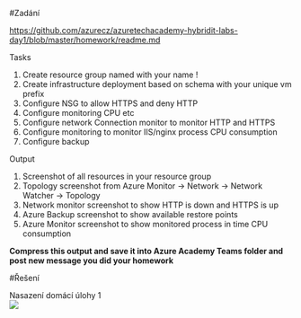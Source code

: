 #Zadání

https://github.com/azurecz/azuretechacademy-hybridit-labs-day1/blob/master/homework/readme.md

Tasks

1. Create resource group named with your name !
2. Create infrastructure deployment based on schema with your unique vm prefix
3. Configure NSG to allow HTTPS and deny HTTP 
4. Configure monitoring CPU etc
5. Configure network Connection monitor to monitor HTTP and HTTPS
6. Configure monitoring to monitor IIS/nginx process CPU consumption
7. Configure backup

Output

1. Screenshot of all resources in your resource group
2. Topology screenshot from Azure Monitor -> Network -> Network Watcher -> Topology
3. Network monitor screenshot to show HTTP is down and HTTPS is up
4. Azure Backup screenshot to show available restore points
5. Azure Monitor screenshot to show monitored process in time CPU consumption

**Compress this output and save it into Azure Academy Teams folder and post new message you did your homework**

#Řešení

Nasazení domácí úlohy 1 <br>
<a href="https://portal.azure.com/#create/Microsoft.Template/uri/https%3A%2F%2Fraw.githubusercontent.com%2Fsimonbenes%2FAzureAcademy%2Fmaster%2FDU1%2Fdeploy.json" target="_blank">
    <img src="http://azuredeploy.net/deploybutton.png"/>
</a>
